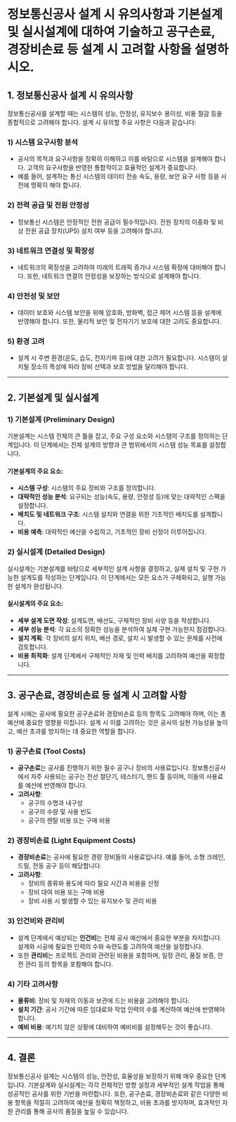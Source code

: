 # 정보통신공사 설계 시 유의사항과 기본설계 및 실시설계에 대하여 기술하고 공구손료, 경장비손료 등 설계 시 고려할 사항을 설명하시오.

## 1. 정보통신공사 설계 시 유의사항

정보통신공사를 설계할 때는 시스템의 성능, 안정성, 유지보수 용이성, 비용 절감 등을 종합적으로 고려해야 합니다. 설계 시 유의할 주요 사항은 다음과 같습니다:

### 1) **시스템 요구사항 분석**
   - 공사의 목적과 요구사항을 정확히 이해하고 이를 바탕으로 시스템을 설계해야 합니다. 고객의 요구사항을 반영한 통합적이고 효율적인 설계가 중요합니다.
   - 예를 들어, 설계하는 통신 시스템의 데이터 전송 속도, 용량, 보안 요구 사항 등을 사전에 명확히 해야 합니다.

### 2) **전력 공급 및 전원 안정성**
   - 정보통신 시스템은 안정적인 전원 공급이 필수적입니다. 전원 장치의 이중화 및 비상 전원 공급 장치(UPS) 설치 여부 등을 고려해야 합니다.

### 3) **네트워크 연결성 및 확장성**
   - 네트워크의 확장성을 고려하여 미래의 트래픽 증가나 시스템 확장에 대비해야 합니다. 또한, 네트워크 연결의 안정성을 보장하는 방식으로 설계해야 합니다.

### 4) **안전성 및 보안**
   - 데이터 보호와 시스템 보안을 위해 암호화, 방화벽, 접근 제어 시스템 등을 설계에 반영해야 합니다. 또한, 물리적 보안 및 전자기기 보호에 대한 고려도 중요합니다.

### 5) **환경 고려**
   - 설계 시 주변 환경(온도, 습도, 전자기파 등)에 대한 고려가 필요합니다. 시스템이 설치될 장소의 특성에 따라 장비 선택과 보호 방법을 달리해야 합니다.

---

## 2. 기본설계 및 실시설계

### 1) **기본설계 (Preliminary Design)**
   기본설계는 시스템 전체의 큰 틀을 잡고, 주요 구성 요소와 시스템의 구조를 정의하는 단계입니다. 이 단계에서는 전체 설계의 방향과 큰 범위에서의 시스템 성능 목표를 설정합니다.

   #### 기본설계의 주요 요소:
   - **시스템 구성**: 시스템의 주요 장비와 구조를 정의합니다.
   - **대략적인 성능 분석**: 요구되는 성능(속도, 용량, 안정성 등)에 맞는 대략적인 스펙을 설정합니다.
   - **배치도 및 네트워크 구조**: 시스템 설치와 연결을 위한 기초적인 배치도를 설계합니다.
   - **비용 예측**: 대략적인 예산을 수립하고, 기초적인 장비 선정이 이루어집니다.

### 2) **실시설계 (Detailed Design)**
   실시설계는 기본설계를 바탕으로 세부적인 설계 사항을 결정하고, 실제 설치 및 구현 가능한 설계도를 작성하는 단계입니다. 이 단계에서는 모든 요소가 구체화되고, 실행 가능한 설계가 완성됩니다.

   #### 실시설계의 주요 요소:
   - **세부 설계 도면 작성**: 설계도면, 배선도, 구체적인 장비 사양 등을 작성합니다.
   - **세부 성능 분석**: 각 요소의 정확한 성능을 분석하여 실제 구현 가능한지 점검합니다.
   - **설치 계획**: 각 장비의 설치 위치, 배선 경로, 설치 시 발생할 수 있는 문제를 사전에 검토합니다.
   - **비용 최적화**: 설계 단계에서 구체적인 자재 및 인력 배치를 고려하여 예산을 확정합니다.

---

## 3. 공구손료, 경장비손료 등 설계 시 고려할 사항

설계 시에는 공사에 필요한 공구손료와 경장비손료 등의 항목도 고려해야 하며, 이는 총 예산에 중요한 영향을 미칩니다. 설계 시 이를 고려하는 것은 공사의 실현 가능성을 높이고, 예산 초과를 방지하는 데 중요한 역할을 합니다.

### 1) **공구손료 (Tool Costs)**
   - **공구손료**는 공사를 진행하기 위한 필수 공구나 장비의 사용료입니다. 정보통신공사에서 자주 사용되는 공구는 전선 절단기, 테스터기, 핸드 툴 등이며, 이들의 사용료를 예산에 반영해야 합니다.
   - **고려사항**:
     - 공구의 수명과 내구성
     - 공구의 수량 및 사용 빈도
     - 공구의 렌탈 비용 또는 구매 비용

### 2) **경장비손료 (Light Equipment Costs)**
   - **경장비손료**는 공사에 필요한 경량 장비들의 사용료입니다. 예를 들어, 소형 크레인, 드릴, 전동 공구 등이 해당합니다.
   - **고려사항**:
     - 장비의 종류와 용도에 따라 필요 시간과 비용을 산정
     - 장비 대여 비용 또는 구매 비용
     - 장비 사용 시 발생할 수 있는 유지보수 및 관리 비용

### 3) **인건비와 관리비**
   - 설계 단계에서 예상되는 **인건비**는 전체 공사 예산에서 중요한 부분을 차지합니다. 설계와 시공에 필요한 인력의 수와 숙련도를 고려하여 예산을 설정합니다.
   - 또한 **관리비**는 프로젝트 관리와 관련된 비용을 포함하며, 일정 관리, 품질 보증, 안전 관리 등의 항목을 포함해야 합니다.

### 4) **기타 고려사항**
   - **물류비**: 장비 및 자재의 이동과 보관에 드는 비용을 고려해야 합니다.
   - **설치 기간**: 공사 기간에 따른 임대료와 작업 인력의 수를 계산하여 예산에 반영해야 합니다.
   - **예비 비용**: 예기치 않은 상황에 대비하여 예비비를 설정해두는 것이 좋습니다.

---

## 4. 결론

정보통신공사 설계는 시스템의 성능, 안전성, 효율성을 보장하기 위해 매우 중요한 단계입니다. 기본설계와 실시설계는 각각 전체적인 방향 설정과 세부적인 설계 작업을 통해 성공적인 공사를 위한 기반을 마련합니다. 또한, 공구손료, 경장비손료와 같은 다양한 비용 항목을 적절히 고려하여 예산을 정확히 책정하고, 비용 초과를 방지하며, 효과적인 자원 관리를 통해 공사의 품질을 높일 수 있습니다.
